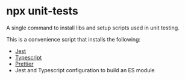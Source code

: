 # npx unit-tests

A single command to install libs and setup scripts used in unit testing.

This is a convenience script that installs the following:

- [Jest](https://jestjs.io/)
- [Typescript](https://www.typescriptlang.org/)
- [Prettier](https://prettier.io/)
- Jest and Typescript configuration to build an ES module
